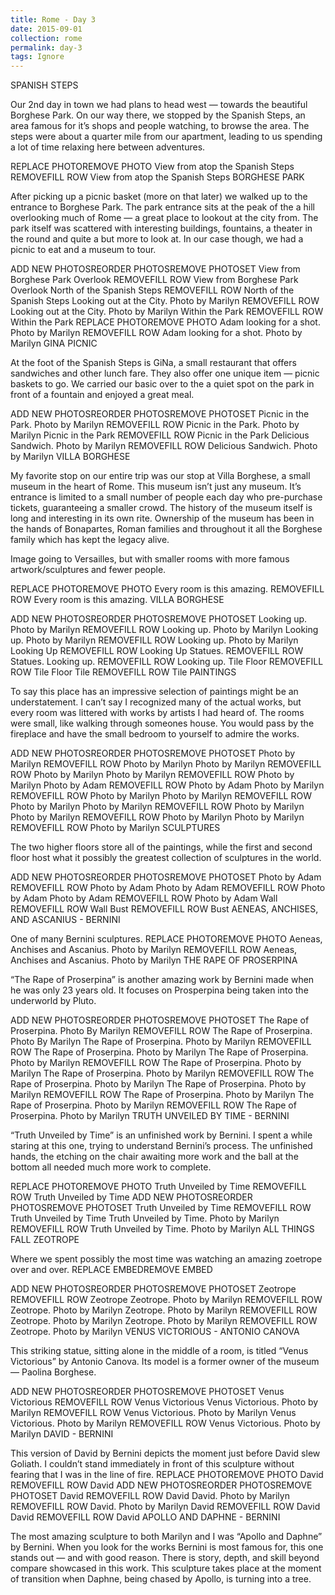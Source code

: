 ```yaml
---
title: Rome - Day 3
date: 2015-09-01
collection: rome
permalink: day-3
tags: Ignore
---
```


SPANISH STEPS

Our 2nd day in town we had plans to head west — towards the beautiful Borghese Park. On our way there, we stopped by the Spanish Steps, an area famous for it’s shops and people watching, to browse the area. The steps were about a quarter mile from our apartment, leading to us spending a lot of time relaxing here between adventures.

REPLACE PHOTOREMOVE PHOTO
View from atop the Spanish Steps
REMOVEFILL ROW
View from atop the Spanish Steps
BORGHESE PARK

After picking up a picnic basket (more on that later) we walked up to the entrance to Borghese Park. The park entrance sits at the peak of the a hill overlooking much of Rome — a great place to lookout at the city from. The park itself was scattered with interesting buildings, fountains, a theater in the round and quite a but more to look at. In our case though, we had a picnic to eat and a museum to tour.

ADD NEW PHOTOSREORDER PHOTOSREMOVE PHOTOSET
View from Borghese Park Overlook
REMOVEFILL ROW
View from Borghese Park Overlook
North of the Spanish Steps
REMOVEFILL ROW
North of the Spanish Steps
Looking out at the City. Photo by Marilyn
REMOVEFILL ROW
Looking out at the City. Photo by Marilyn
Within the Park
REMOVEFILL ROW
Within the Park
REPLACE PHOTOREMOVE PHOTO
Adam looking for a shot. Photo by Marilyn
REMOVEFILL ROW
Adam looking for a shot. Photo by Marilyn
GINA PICNIC

At the foot of the Spanish Steps is GiNa, a small restaurant that offers sandwiches and other lunch fare. They also offer one unique item — picnic baskets to go. We carried our basic over to the a quiet spot on the park in front of a fountain and enjoyed a great meal.

ADD NEW PHOTOSREORDER PHOTOSREMOVE PHOTOSET
Picnic in the Park. Photo by Marilyn
REMOVEFILL ROW
Picnic in the Park. Photo by Marilyn
Picnic in the Park
REMOVEFILL ROW
Picnic in the Park
Delicious Sandwich. Photo by Marilyn
REMOVEFILL ROW
Delicious Sandwich. Photo by Marilyn
VILLA BORGHESE

My favorite stop on our entire trip was our stop at Villa Borghese, a small museum in the heart of Rome. This museum isn’t just any museum. It’s entrance is limited to a small number of people each day who pre-purchase tickets, guaranteeing a smaller crowd. The history of the museum itself is long and interesting in its own rite. Ownership of the museum has been in the hands of Bonapartes, Roman families and throughout it all the Borghese family which has kept the legacy alive.

Image going to Versailles, but with smaller rooms with more famous artwork/sculptures and fewer people.

REPLACE PHOTOREMOVE PHOTO
Every room is this amazing.
REMOVEFILL ROW
Every room is this amazing.
VILLA BORGHESE

ADD NEW PHOTOSREORDER PHOTOSREMOVE PHOTOSET
Looking up. Photo by Marilyn
REMOVEFILL ROW
Looking up. Photo by Marilyn
Looking up. Photo by Marilyn
REMOVEFILL ROW
Looking up. Photo by Marilyn
Looking Up
REMOVEFILL ROW
Looking Up
Statues.
REMOVEFILL ROW
Statues.
Looking up.
REMOVEFILL ROW
Looking up.
Tile Floor
REMOVEFILL ROW
Tile Floor
Tile
REMOVEFILL ROW
Tile
PAINTINGS

To say this place has an impressive selection of paintings might be an understatement. I can’t say I recognized many of the actual works, but every room was littered with works by artists I had heard of. The rooms were small, like walking through someones house. You would pass by the fireplace and have the small bedroom to yourself to admire the works.

ADD NEW PHOTOSREORDER PHOTOSREMOVE PHOTOSET
Photo by Marilyn
REMOVEFILL ROW
Photo by Marilyn
Photo by Marilyn
REMOVEFILL ROW
Photo by Marilyn
Photo by Marilyn
REMOVEFILL ROW
Photo by Marilyn
Photo by Adam
REMOVEFILL ROW
Photo by Adam
Photo by Marilyn
REMOVEFILL ROW
Photo by Marilyn
Photo by Marilyn
REMOVEFILL ROW
Photo by Marilyn
Photo by Marilyn
REMOVEFILL ROW
Photo by Marilyn
Photo by Marilyn
REMOVEFILL ROW
Photo by Marilyn
Photo by Marilyn
REMOVEFILL ROW
Photo by Marilyn
SCULPTURES

The two higher floors store all of the paintings, while the first and second floor host what it possibly the greatest collection of sculptures in the world.

ADD NEW PHOTOSREORDER PHOTOSREMOVE PHOTOSET
Photo by Adam
REMOVEFILL ROW
Photo by Adam
Photo by Adam
REMOVEFILL ROW
Photo by Adam
Photo by Adam
REMOVEFILL ROW
Photo by Adam
Wall
REMOVEFILL ROW
Wall
Bust
REMOVEFILL ROW
Bust
AENEAS, ANCHISES, AND ASCANIUS - BERNINI

One of many Bernini sculptures.
REPLACE PHOTOREMOVE PHOTO
Aeneas, Anchises and Ascanius. Photo by Marilyn
REMOVEFILL ROW
Aeneas, Anchises and Ascanius. Photo by Marilyn
THE RAPE OF PROSERPINA

“The Rape of Proserpina” is another amazing work by Bernini made when he was only 23 years old. It focuses on Prosperpina being taken into the underworld by Pluto.

ADD NEW PHOTOSREORDER PHOTOSREMOVE PHOTOSET
The Rape of Proserpina. Photo By Marilyn
REMOVEFILL ROW
The Rape of Proserpina. Photo By Marilyn
The Rape of Proserpina. Photo by Marilyn
REMOVEFILL ROW
The Rape of Proserpina. Photo by Marilyn
The Rape of Proserpina. Photo by Marilyn
REMOVEFILL ROW
The Rape of Proserpina. Photo by Marilyn
The Rape of Proserpina. Photo by Marilyn
REMOVEFILL ROW
The Rape of Proserpina. Photo by Marilyn
The Rape of Proserpina. Photo by Marilyn
REMOVEFILL ROW
The Rape of Proserpina. Photo by Marilyn
The Rape of Proserpina. Photo by Marilyn
REMOVEFILL ROW
The Rape of Proserpina. Photo by Marilyn
TRUTH UNVEILED BY TIME - BERNINI

“Truth Unveiled by Time” is an unfinished work by Bernini. I spent a while staring at this one, trying to understand Bernini’s process. The unfinished hands, the etching on the chair awaiting more work and the ball at the bottom all needed much more work to complete.

REPLACE PHOTOREMOVE PHOTO
Truth Unveiled by Time
REMOVEFILL ROW
Truth Unveiled by Time
ADD NEW PHOTOSREORDER PHOTOSREMOVE PHOTOSET
Truth Unveiled by Time
REMOVEFILL ROW
Truth Unveiled by Time
Truth Unveiled by Time. Photo by Marilyn
REMOVEFILL ROW
Truth Unveiled by Time. Photo by Marilyn
ALL THINGS FALL ZEOTROPE

Where we spent possibly the most time was watching an amazing zoetrope over and over.
REPLACE EMBEDREMOVE EMBED

ADD NEW PHOTOSREORDER PHOTOSREMOVE PHOTOSET
Zeotrope
REMOVEFILL ROW
Zeotrope
Zeotrope. Photo by Marilyn
REMOVEFILL ROW
Zeotrope. Photo by Marilyn
Zeotrope. Photo by Marilyn
REMOVEFILL ROW
Zeotrope. Photo by Marilyn
Zeotrope. Photo by Marilyn
REMOVEFILL ROW
Zeotrope. Photo by Marilyn
VENUS VICTORIOUS - ANTONIO CANOVA

This striking statue, sitting alone in the middle of a room, is titled “Venus Victorious” by Antonio Canova. Its model is a former owner of the museum — Paolina Borghese.

ADD NEW PHOTOSREORDER PHOTOSREMOVE PHOTOSET
Venus Victorious
REMOVEFILL ROW
Venus Victorious
Venus Victorious. Photo by Marilyn
REMOVEFILL ROW
Venus Victorious. Photo by Marilyn
Venus Victorious. Photo by Marilyn
REMOVEFILL ROW
Venus Victorious. Photo by Marilyn
DAVID - BERNINI

This version of David by Bernini depicts the moment just before David slew Goliath. I couldn’t stand immediately in front of this sculpture without fearing that I was in the line of fire.
REPLACE PHOTOREMOVE PHOTO
David
REMOVEFILL ROW
David
ADD NEW PHOTOSREORDER PHOTOSREMOVE PHOTOSET
David
REMOVEFILL ROW
David
David. Photo by Marilyn
REMOVEFILL ROW
David. Photo by Marilyn
David
REMOVEFILL ROW
David
David
REMOVEFILL ROW
David
APOLLO AND DAPHNE - BERNINI

The most amazing sculpture to both Marilyn and I was “Apollo and Daphne” by Bernini. When you look for the works Bernini is most famous for, this one stands out — and with good reason. There is story, depth, and skill beyond compare showcased in this work. This sculpture takes place at the moment of transition when Daphne, being chased by Apollo, is turning into a tree.
